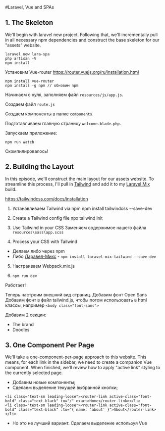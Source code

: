 #Laravel, Vue and SPAs

## 1. The Skeleton

We'll begin with laravel new project. Following that, we'll incrementally pull in all necessary npm dependencies and construct the base skeleton for our "assets" website.

```
laravel new lara-spa
php artisan -V
npm install
```

Установим Vue-router
https://router.vuejs.org/ru/installation.html
```
npm install vue-router
npm install -g npm // обновим npm
```

Начинаем с нуля, заполняем файл `resources/js/app.js`.

Создаем файл `route.js`

Создаем компоненты в папке `components`.

Подготавливаем главную страницу `welcome.blade.php`.

Запускаем приложение:
```
npm run watch
```
Скомпилировалось!

## 2. Building the Layout

In this episode, we'll construct the main layout for our assets website. To streamline this process, I'll pull in [Tailwind](http://tailwindcss.com/) and add it to my [Laravel Mix](https://laracasts.com/series/learn-laravel-mix) build.

https://tailwindcss.com/docs/installation
1. Устанавливаем Tailwind via npm
npm install tailwindcss --save-dev

2. Create a Tailwind config file
npx tailwind init

3. Use Tailwind in your CSS
Заменяем содержимое нашего файла `resources\sass\app.scss`

4. Process your CSS with Tailwind
- Делаем либо через npm
- Либо [Ларавел-Микс](https://github.com/JeffreyWay/laravel-mix-tailwind) - `npm install laravel-mix-tailwind --save-dev`

5. Настраиваем Webpack.mix.js

6. `npm run dev`

Работает!

Теперь настроим внешний вид страниц.
Добавим фонт Open Sans
Добавим фонт в файл tailwind.js, чтобы потом использовать в html классы, например `<body class="font-sans">`

Добавим 2 секции:
- The brand
- Doodles

## 3. One Component Per Page

We'll take a one-component-per-page approach to this website. This means, for each link in the sidebar, we need to create a companion Vue component. When finished, we'll review how to apply "active link" styling to the currently selected page.

- Добавим новые компоненты;
- Сделаем выделение текущей выбранной кнопки;
```
<li class="text-sm leading-loose"><router-link active-class="font-bold" class="text-black" to="/" exact>Home</router-link></li>
<li class="text-sm leading-loose"><router-link active-class="font-bold" class="text-black" :to="{ name: 'about' }">About</router-link></li>
```

- Но это не лучший вариант. Сделаем выделение используя Vue 
